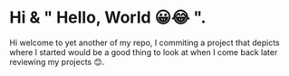 # Hi & " Hello, World 😀😂 ".
Hi welcome to yet another of my repo, I commiting a project that depicts where I started would be a good thing to look at when I come back later reviewing my projects 😊.
